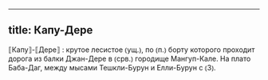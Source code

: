 
---
title: Капу-Дере
---
⟦Капу⟧-⟦Дере⟧
: крутое лесистое ⦅ущ.⦆, по ⦅п.⦆ борту которого проходит дорога из балки Джан-Дере в ⦅срв.⦆ городище Мангуп-Кале. На плато Баба-Даг, между мысами Тешкли-Бурун и Елли-Бурун с ⦅З⦆.
